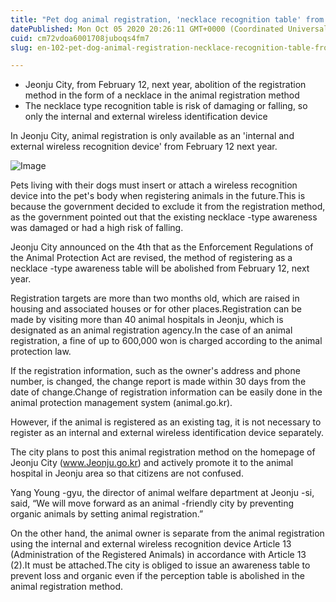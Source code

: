 ```yaml
---
title: "Pet dog animal registration, 'necklace recognition table' from next year!"
datePublished: Mon Oct 05 2020 20:26:11 GMT+0000 (Coordinated Universal Time)
cuid: cm72vdoa6001708juboqs4fm7
slug: en-102-pet-dog-animal-registration-necklace-recognition-table-from-next-year

---
```



- Jeonju City, from February 12, next year, abolition of the registration method in the form of a necklace in the animal registration method
- The necklace type recognition table is risk of damaging or falling, so only the internal and external wireless identification device

In Jeonju City, animal registration is only available as an 'internal and external wireless recognition device' from February 12 next year.

![Image](https://cdn.hashnode.com/res/hashnode/image/upload/v1739422722780/60cdbb63-ab7b-4337-b474-39587a5f6ee6.jpeg)

Pets living with their dogs must insert or attach a wireless recognition device into the pet's body when registering animals in the future.This is because the government decided to exclude it from the registration method, as the government pointed out that the existing necklace -type awareness was damaged or had a high risk of falling.

Jeonju City announced on the 4th that as the Enforcement Regulations of the Animal Protection Act are revised, the method of registering as a necklace -type awareness table will be abolished from February 12, next year.

Registration targets are more than two months old, which are raised in housing and associated houses or for other places.Registration can be made by visiting more than 40 animal hospitals in Jeonju, which is designated as an animal registration agency.In the case of an animal registration, a fine of up to 600,000 won is charged according to the animal protection law.

If the registration information, such as the owner's address and phone number, is changed, the change report is made within 30 days from the date of change.Change of registration information can be easily done in the animal protection management system (animal.go.kr).

However, if the animal is registered as an existing tag, it is not necessary to register as an internal and external wireless identification device separately.

The city plans to post this animal registration method on the homepage of Jeonju City (www.Jeonju.go.kr) and actively promote it to the animal hospital in Jeonju area so that citizens are not confused.

Yang Young -gyu, the director of animal welfare department at Jeonju -si, said, “We will move forward as an animal -friendly city by preventing organic animals by setting animal registration.”

On the other hand, the animal owner is separate from the animal registration using the internal and external wireless recognition device Article 13 (Administration of the Registered Animals) in accordance with Article 13 (2).It must be attached.The city is obliged to issue an awareness table to prevent loss and organic even if the perception table is abolished in the animal registration method.